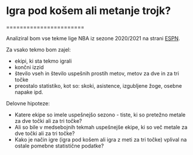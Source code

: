 # Igra pod košem ali metanje trojk?
=======================

Analiziral bom vse tekme lige NBA iz sezone 2020/2021 na strani
[ESPN](https://www.espn.com/nba/scoreboard).

Za vsako tekmo bom zajel:
* ekipi, ki sta tekmo igrali
* končni izzid
* število vseh in število uspešnih prostih metov, metov za dve in za tri točke 
* preostalo statistiko, kot so: skoki, asistence, izgubljene žoge, osebne napake ipd.

Delovne hipoteze:
* Katere ekipe so imele uspešnejšo sezono - tiste, ki so pretežno metale za dve točki ali za tri točke?
* Ali so bile v medsebojnih tekmah uspešnejše ekipe, ki so več metale za dve točki ali za tri točke?
* Kako je način igre (igra pod košem ali igra z meti za tri točke) vplival na ostale pomebne statistične podatke?